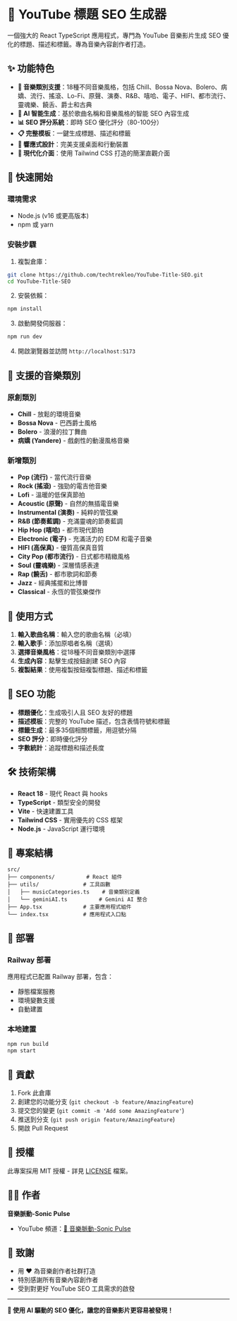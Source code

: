 # 🎵 YouTube 標題 SEO 生成器

一個強大的 React TypeScript 應用程式，專門為 YouTube 音樂影片生成 SEO 優化的標題、描述和標籤。專為音樂內容創作者打造。

## ✨ 功能特色

- **🎵 音樂類別支援**：18種不同音樂風格，包括 Chill、Bossa Nova、Bolero、病嬌、流行、搖滾、Lo-Fi、原聲、演奏、R&B、嘻哈、電子、HIFI、都市流行、靈魂樂、饒舌、爵士和古典
- **🤖 AI 智能生成**：基於歌曲名稱和音樂風格的智能 SEO 內容生成
- **📊 SEO 評分系統**：即時 SEO 優化評分（80-100分）
- **📋 完整模板**：一鍵生成標題、描述和標籤
- **📱 響應式設計**：完美支援桌面和行動裝置
- **🎨 現代化介面**：使用 Tailwind CSS 打造的簡潔直觀介面

## 🚀 快速開始

### 環境需求

- Node.js (v16 或更高版本)
- npm 或 yarn

### 安裝步驟

1. 複製倉庫：
```bash
git clone https://github.com/techtrekleo/YouTube-Title-SEO.git
cd YouTube-Title-SEO
```

2. 安裝依賴：
```bash
npm install
```

3. 啟動開發伺服器：
```bash
npm run dev
```

4. 開啟瀏覽器並訪問 `http://localhost:5173`

## 🎵 支援的音樂類別

### 原創類別
- **Chill** - 放鬆的環境音樂
- **Bossa Nova** - 巴西爵士風格
- **Bolero** - 浪漫的拉丁舞曲
- **病嬌 (Yandere)** - 戲劇性的動漫風格音樂

### 新增類別
- **Pop (流行)** - 當代流行音樂
- **Rock (搖滾)** - 強勁的電吉他音樂
- **Lofi** - 溫暖的低保真節拍
- **Acoustic (原聲)** - 自然的無插電音樂
- **Instrumental (演奏)** - 純粹的管弦樂
- **R&B (節奏藍調)** - 充滿靈魂的節奏藍調
- **Hip Hop (嘻哈)** - 都市現代節拍
- **Electronic (電子)** - 充滿活力的 EDM 和電子音樂
- **HIFI (高保真)** - 優質高保真音質
- **City Pop (都市流行)** - 日式都市精緻風格
- **Soul (靈魂樂)** - 深層情感表達
- **Rap (饒舌)** - 都市歌詞和節奏
- **Jazz** - 經典搖擺和比博普
- **Classical** - 永恆的管弦樂傑作

## 📝 使用方式

1. **輸入歌曲名稱**：輸入您的歌曲名稱（必填）
2. **輸入歌手**：添加原唱者名稱（選填）
3. **選擇音樂風格**：從18種不同音樂類別中選擇
4. **生成內容**：點擊生成按鈕創建 SEO 內容
5. **複製結果**：使用複製按鈕複製標題、描述和標籤

## 🎯 SEO 功能

- **標題優化**：生成吸引人且 SEO 友好的標題
- **描述模板**：完整的 YouTube 描述，包含表情符號和標籤
- **標籤生成**：最多35個相關標籤，用逗號分隔
- **SEO 評分**：即時優化評分
- **字數統計**：追蹤標題和描述長度

## 🛠️ 技術架構

- **React 18** - 現代 React 與 hooks
- **TypeScript** - 類型安全的開發
- **Vite** - 快速建置工具
- **Tailwind CSS** - 實用優先的 CSS 框架
- **Node.js** - JavaScript 運行環境

## 📁 專案結構

```
src/
├── components/          # React 組件
├── utils/              # 工具函數
│   ├── musicCategories.ts    # 音樂類別定義
│   └── geminiAI.ts          # Gemini AI 整合
├── App.tsx             # 主要應用程式組件
└── index.tsx           # 應用程式入口點
```

## 🚀 部署

### Railway 部署

應用程式已配置 Railway 部署，包含：
- 靜態檔案服務
- 環境變數支援
- 自動建置

### 本地建置

```bash
npm run build
npm start
```

## 🤝 貢獻

1. Fork 此倉庫
2. 創建您的功能分支 (`git checkout -b feature/AmazingFeature`)
3. 提交您的變更 (`git commit -m 'Add some AmazingFeature'`)
4. 推送到分支 (`git push origin feature/AmazingFeature`)
5. 開啟 Pull Request

## 📄 授權

此專案採用 MIT 授權 - 詳見 [LICENSE](LICENSE) 檔案。

## 👨‍💻 作者

**音樂脈動-Sonic Pulse**

- YouTube 頻道：[🎵 音樂脈動-Sonic Pulse](https://www.youtube.com/@%E9%9F%B3%E6%A8%82%E8%84%88%E5%8B%95SonicPulse)

## 🙏 致謝

- 用 ❤️ 為音樂創作者社群打造
- 特別感謝所有音樂內容創作者
- 受到對更好 YouTube SEO 工具需求的啟發

---

**🎵 使用 AI 驅動的 SEO 優化，讓您的音樂影片更容易被發現！**